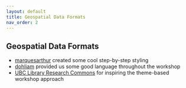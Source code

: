 ```yaml
---
layout: default
title: Geospatial Data Formats
nav_order: 2
---
```


## Geospatial Data Formats

 - [marquesarthur](https://github.com/marquesarthur) created some cool step-by-step styling   
 - [dohliam](https://github.com/dohliam) provided us some good language throughout the workshop
 - [UBC Library Research Commons](https://github.com/ubc-library-rc) for inspiring the theme-based workshop approach
